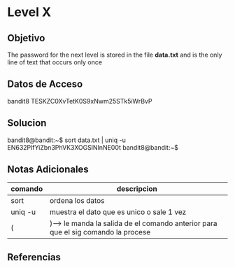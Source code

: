 # Level X
## Objetivo
The password for the next level is stored in the file **data.txt** and is the only line of text that occurs only once
## Datos de Acceso
bandit8
TESKZC0XvTetK0S9xNwm25STk5iWrBvP
## Solucion
bandit8@bandit:~$ sort data.txt | uniq -u
EN632PlfYiZbn3PhVK3XOGSlNInNE00t
bandit8@bandit:~$
## Notas Adicionales
|comando|descripcion|
|-------|-----------|
|sort|ordena los datos|
|uniq -u|muestra el dato que es unico o sale 1 vez|
(|)--> le manda la salida de el comando anterior para que el sig comando la procese
## Referencias